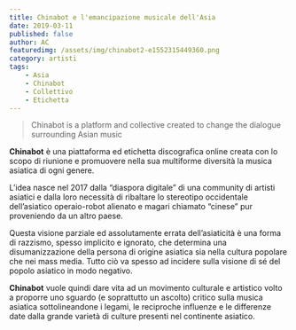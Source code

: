 ```yaml
---
title: Chinabot e l'emancipazione musicale dell'Asia
date: 2019-03-11
published: false
author: AC
featuredimg: /assets/img/chinabot2-e1552315449360.png
category: artisti
tags:
    - Asia
    - Chinabot
    - Collettivo
    - Etichetta
---
```

> Chinabot is a platform and collective created to change the dialogue surrounding Asian music

**Chinabot** è una piattaforma ed etichetta discografica online creata con lo scopo di riunione e promuovere nella sua multiforme diversità la musica asiatica di ogni genere.

L’idea nasce nel 2017 dalla “diaspora digitale” di una community di artisti asiatici e dalla loro necessità di ribaltare lo stereotipo occidentale dell’asiatico operaio-robot alienato e magari chiamato “cinese” pur proveniendo da un altro paese.

Questa visione parziale ed assolutamente errata dell’asiaticità è una forma di razzismo, spesso implicito e ignorato, che determina una disumanizzazione della persona di origine asiatica sia nella cultura popolare che nei mass media. Tutto ciò va spesso ad incidere sulla visione di sé del popolo asiatico in modo negativo.

**Chinabot** vuole quindi dare vita ad un movimento culturale e artistico volto a proporre uno sguardo (e soprattutto un ascolto) critico sulla musica asiatica sottolineandone i legami, le reciproche influenze e le differenze date dalla grande varietà di culture presenti nel continente asiatico.

